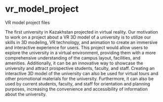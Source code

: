 # vr_model_project
VR model project files

The first university in Kazakhstan projected in virtual reality.
Our motivation to work on a project about a VR 3D model of a university is to utilize our skills in 3D modeling, VR technology, and animation to create an immersive and interactive experience for users. This project would allow users to explore the university in a virtual environment, providing them with a more comprehensive understanding of the campus layout, facilities, and amenities. Additionally, it can be an innovative way to showcase the university and attract prospective students, faculty, and staff. Creating an interactive 3D model of the university can also be used for virtual tours and other promotional materials for the university. Furthermore, it can also be used by current students, faculty, and staff for orientation and planning purposes, increasing the convenience and accessibility of information about the university.
